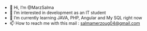 - 👋 Hi, I’m @MarzSalma
- 👀 I’m interested in development as an IT student 
- 🌱 I’m currently learning JAVA, PHP, Angular and My SQL right now
- 📫 How to reach me with this mail : salmamerzoug04@gmail.com

<!---
MarzSalma/MarzSalma is a ✨ special ✨ repository because its `README.md` (this file) appears on your GitHub profile.
You can click the Preview link to take a look at your changes.
--->
